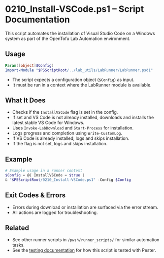 # 0210_Install-VSCode.ps1 – Script Documentation

This script automates the installation of Visual Studio Code on a Windows system as part of the OpenTofu Lab Automation environment.

## Usage

```powershell
Param([object]$Config)
Import-Module "$PSScriptRoot/../lab_utils/LabRunner/LabRunner.psd1"
```
- The script expects a configuration object (`$Config`) as input.
- It must be run in a context where the LabRunner module is available.

## What It Does
- Checks if the `InstallVSCode` flag is set in the config.
- If set and VS Code is not already installed, downloads and installs the latest stable VS Code for Windows.
- Uses `Invoke-LabDownload` and `Start-Process` for installation.
- Logs progress and completion using `Write-CustomLog`.
- If VS Code is already installed, logs and skips installation.
- If the flag is not set, logs and skips installation.

## Example
```powershell
# Example usage in a runner context
$Config = @{ InstallVSCode = $true }
& "$PSScriptRoot/0210_Install-VSCode.ps1" -Config $Config
```

## Exit Codes & Errors
- Errors during download or installation are surfaced via the error stream.
- All actions are logged for troubleshooting.

## Related
- See other runner scripts in `/pwsh/runner_scripts/` for similar automation tasks.
- See the [testing documentation](../docs/testing.md) for how this script is tested with Pester.
